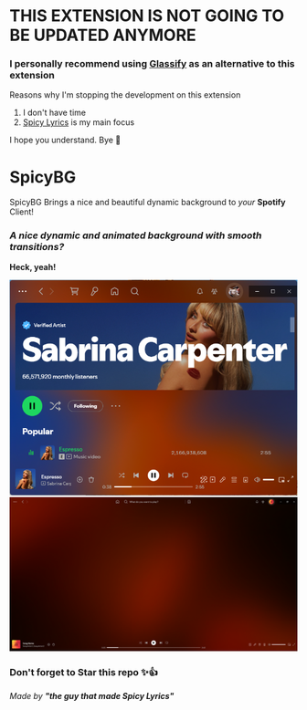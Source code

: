 # THIS EXTENSION IS NOT GOING TO BE UPDATED ANYMORE
### I personally recommend using [Glassify](https://github.com/sanoojes/spicetify-glassify) as an alternative to this extension

Reasons why I'm stopping the development on this extension
1. I don't have time
2. [Spicy Lyrics](https://github.com/Spikerko/spicy-lyrics) is my main focus

I hope you understand. Bye 👋



# SpicyBG
SpicyBG Brings a nice and beautiful dynamic background to *your* **Spotify** Client!

### *A nice dynamic and animated background with smooth transitions?*
**Heck, yeah!**


![Small Preview](./Previews/small-preview.png)
![Page Preview](./Previews/page-preview.png)

### Don't forget to Star this repo ✨👍

*Made by **"the guy that made Spicy Lyrics"***
